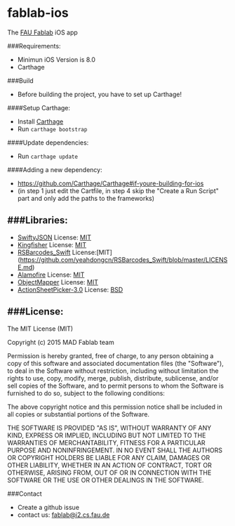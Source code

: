 # fablab-ios

The [FAU Fablab](https://fablab.fau.de/) iOS app

###Requirements:

* Minimun iOS Version is 8.0
* Carthage

###Build
* Before building the project, you have to set up Carthage!

####Setup Carthage:
-   Install [Carthage](https://github.com/Carthage/Carthage#installing-carthage)
-   Run `carthage bootstrap`

####Update dependencies:
-   Run `carthage update`

####Adding a new dependency:
-   https://github.com/Carthage/Carthage#if-youre-building-for-ios
-   (in step 1 just edit the Cartfile, in step 4 skip the "Create a Run Script" part and only add the paths to the frameworks)

###Libraries:
--
* [SwiftyJSON](https://github.com/SwiftyJSON/SwiftyJSON) License: [MIT](https://github.com/SwiftyJSON/SwiftyJSON/blob/master/LICENSE)
* [Kingfisher](https://github.com/onevcat/Kingfisher) License: [MIT](https://github.com/onevcat/Kingfisher/blob/master/LICENSE)
* [RSBarcodes_Swift](https://github.com/yeahdongcn/RSBarcodes_Swift) License:[MIT] (https://github.com/yeahdongcn/RSBarcodes_Swift/blob/master/LICENSE.md)
* [Alamofire](https://github.com/Alamofire/Alamofire) License: [MIT](https://github.com/Alamofire/Alamofire/blob/master/LICENSE)
* [ObjectMapper](https://github.com/Hearst-DD/ObjectMapper) License: [MIT](https://github.com/Hearst-DD/ObjectMapper/blob/master/LICENSE)
* [ActionSheetPicker-3.0](https://github.com/skywinder/ActionSheetPicker-3.0) License: [BSD](https://github.com/skywinder/ActionSheetPicker-3.0/blob/master/LICENSE)

###License:
--
The MIT License (MIT)

Copyright (c) 2015 MAD Fablab team

Permission is hereby granted, free of charge, to any person obtaining a copy
of this software and associated documentation files (the "Software"), to deal
in the Software without restriction, including without limitation the rights
to use, copy, modify, merge, publish, distribute, sublicense, and/or sell
copies of the Software, and to permit persons to whom the Software is
furnished to do so, subject to the following conditions:

The above copyright notice and this permission notice shall be included in
all copies or substantial portions of the Software.

THE SOFTWARE IS PROVIDED "AS IS", WITHOUT WARRANTY OF ANY KIND, EXPRESS OR
IMPLIED, INCLUDING BUT NOT LIMITED TO THE WARRANTIES OF MERCHANTABILITY,
FITNESS FOR A PARTICULAR PURPOSE AND NONINFRINGEMENT. IN NO EVENT SHALL THE
AUTHORS OR COPYRIGHT HOLDERS BE LIABLE FOR ANY CLAIM, DAMAGES OR OTHER
LIABILITY, WHETHER IN AN ACTION OF CONTRACT, TORT OR OTHERWISE, ARISING FROM,
OUT OF OR IN CONNECTION WITH THE SOFTWARE OR THE USE OR OTHER DEALINGS IN
THE SOFTWARE.

###Contact
* Create a github issue
* contact us: fablab@i2.cs.fau.de 
